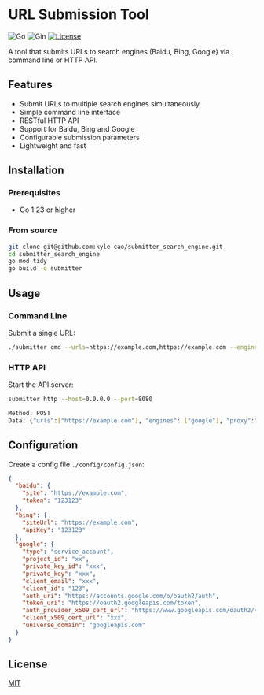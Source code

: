 # URL Submission Tool

![Go](https://img.shields.io/badge/Go-1.23+-blue.svg)
![Gin](https://img.shields.io/badge/Gin-Web%20Framework-green.svg)
[![License](https://img.shields.io/badge/License-MIT-brightgreen.svg)](https://opensource.org/licenses/MIT)

A tool that submits URLs to search engines (Baidu, Bing, Google) via command line or HTTP API.

## Features

- Submit URLs to multiple search engines simultaneously
- Simple command line interface
- RESTful HTTP API
- Support for Baidu, Bing and Google
- Configurable submission parameters
- Lightweight and fast

## Installation

### Prerequisites

- Go 1.23 or higher

### From source

```bash
git clone git@github.com:kyle-cao/submitter_search_engine.git
cd submitter_search_engine
go mod tidy
go build -o submitter
```

## Usage

### Command Line

Submit a single URL:

```bash
./submitter cmd --urls=https://example.com,https://example.com --engines=baidu,bing,google --proxy=socks5://[user:pass@]host:port)
```

### HTTP API

Start the API server:

```bash
submitter http --host=0.0.0.0 --port=8080

Method: POST
Data: {"urls":["https://example.com"], "engines": ["google"], "proxy":"socks5://1.1.1.1:123)"}
```

## Configuration

Create a config file `./config/config.json`:

```json
{
  "baidu": {
    "site": "https://example.com",
    "token": "123123"
  },
  "bing": {
    "siteUrl": "https://example.com",
    "apiKey": "123123"
  },
  "google": {
    "type": "service_account",
    "project_id": "xx",
    "private_key_id": "xxx",
    "private_key": "xxx",
    "client_email": "xxx",
    "client_id": "123",
    "auth_uri": "https://accounts.google.com/o/oauth2/auth",
    "token_uri": "https://oauth2.googleapis.com/token",
    "auth_provider_x509_cert_url": "https://www.googleapis.com/oauth2/v1/certs",
    "client_x509_cert_url": "xxx",
    "universe_domain": "googleapis.com"
  }
}
```

## License

[MIT](https://choosealicense.com/licenses/mit/)
